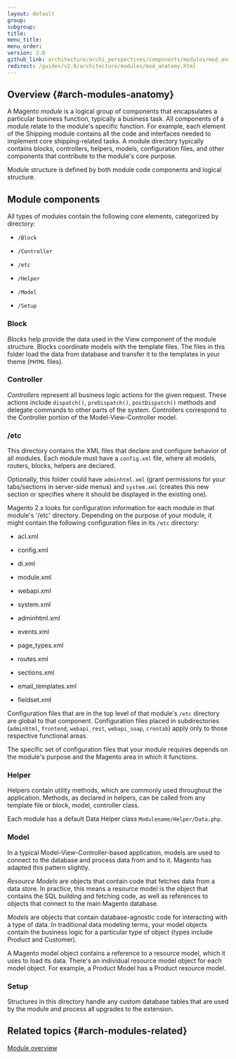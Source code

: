 ```yaml
---
layout: default
group:
subgroup:
title:
menu_title:
menu_order:
version: 2.0
github_link: architecture/archi_perspectives/components/modules/mod_anatomy.md
redirect: /guides/v2.0/architecture/modules/mod_anatomy.html
---
```


## Overview {#arch-modules-anatomy}

A Magento <i>module</i> is a logical group of components that encapsulates a particular business function, typically a business task. All components of a module relate to the module's specific function. For example, each element of the Shipping module contains all the code and interfaces needed to implement core shipping-related tasks. A module directory typically contains blocks, controllers, helpers, models, configuration files, and other components that contribute to the module's core purpose.

Module structure is defined by both module code components and logical structure.

## Module components

All types of modules contain the following core elements, categorized by directory:

* `/Block`

* `/Controller`

* `/etc`

* `/Helper`

* `/Model`

* `/Setup`

### Block

<i>Blocks</i> help provide the data used in the View component of the module structure. Blocks coordinate models with the template files. The files in this folder load the data from database and transfer it to the templates in your theme (`PHTML` files).

### Controller

<i>Controllers</i> represent all business logic actions for the given request. These actions include `dispatch()`, `preDispatch()`, `postDispatch()` methods and delegate commands to other parts of the system. Controllers correspond to the Controller portion of the Model-View-Controller model.

### /etc

This directory contains the XML files that declare and configure behavior of all modules. Each module must have a `config.xml` file, where  all models, routers, blocks, helpers are declared.

Optionally, this folder could have `adminhtml.xml` (grant permissions for your tabs/sections in server-side menus) and `system.xml` (creates this new section or specifies where it should be displayed in the existing one).

Magento 2.x looks for configuration information for each module in that module's '/etc' directory. Depending on the purpose of your module, it might contain the following configuration files in its `/etc` directory:

* acl.xml

* config.xml

* di.xml

* module.xml

* webapi.xml

* system.xml

* adminhtml.xml

* events.xml

* page_types.xml

* routes.xml

* sections.xml

* email_templates.xml

* fieldset.xml

Configuration files that are in the top level of that module's `/etc` directory are global to that component. Configuration files placed in subdirectories (`adminhtml`, `frontend`, `webapi_rest`, `webapi_soap`, `crontab`) apply only to those respective functional areas.

The specific set of configuration files that your module requires depends on the module's purpose and the Magento area in which it functions.

### Helper

Helpers contain utility methods, which are commonly used throughout the application. Methods, as declared in helpers, can be called from any template file or block, model, controller class.

Each module has a default Data Helper class `Modulename/Helper/Data.php`.

### Model
In a typical Model-View-Controller-based application, models are used to connect to the database and process  data from and to it. Magento has adapted this pattern slightly.

<i>Resource Models</i> are objects that contain code that fetches data from a data store. In practice, this means a resource model is the object that contains the SQL building and fetching code, as well as references to objects that connect to the main Magento database.

<i>Models</i> are objects that contain database-agnostic code for interacting with a type of data. In traditional data modeling terms, your model objects contain the business logic for a particular type of object (types include Product and Customer).

A Magento model object contains a reference to a resource model, which it uses to load its data. There's an individual resource model object for each model object. For example, a Product Model has a Product resource model.

### Setup
Structures in this directory handle any custom database tables that are used by the module and process all upgrades to the extension.

## Related topics {#arch-modules-related}

<a href="{{page.baseurl}}architecture/archi_perspectives/components/modules/mod_intro.html">Module overview</a>
